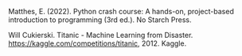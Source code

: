 Matthes, E. (2022). Python crash course: A hands-on, project-based introduction to programming (3rd ed.). No Starch Press.

Will Cukierski. Titanic - Machine Learning from Disaster. https://kaggle.com/competitions/titanic, 2012. Kaggle.
